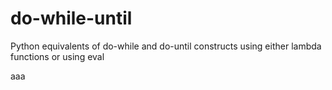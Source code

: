 # do-while-until

Python equivalents of do-while and do-until constructs
using either lambda functions
or using eval


aaa
